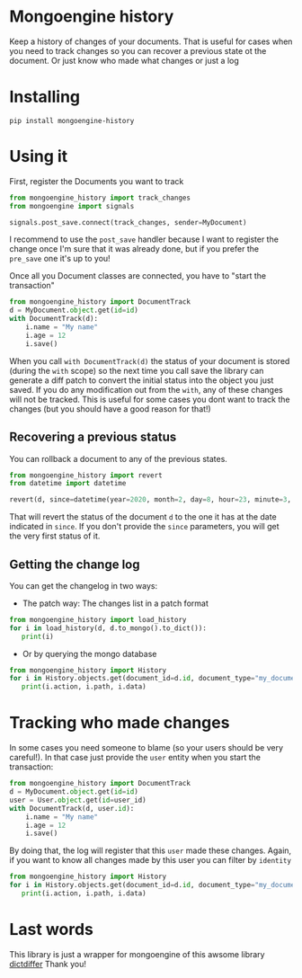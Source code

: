 Mongoengine history
===================
Keep a history of changes of your documents. That is useful for cases when you need to track changes so you
can recover a previous state ot the document. Or just know who made what changes or just a log

Installing
==========
```
pip install mongoengine-history
```

Using it
========
First, register the Documents you want to track

```python
from mongoengine_history import track_changes
from mongoengine import signals

signals.post_save.connect(track_changes, sender=MyDocument)
```
I recommend to use the `post_save` handler because I want to register the change once I'm sure
 that it was already done, but if you prefer the `pre_save` one it's up to you!
 
Once all you Document classes are connected, you have to "start the transaction"

```python
from mongoengine_history import DocumentTrack
d = MyDocument.object.get(id=id)
with DocumentTrack(d):
    i.name = "My name"
    i.age = 12
    i.save()
```
When you call `with DocumentTrack(d)` the status of your document is stored (during the `with` scope)
so the next time you call save the library can generate a diff patch to convert the initial status into
the object you just saved. If you do any modification out from the `with`, any of these changes will not
be tracked. This is useful for some cases you dont want to track the changes (but you should have a good
reason for that!)

Recovering a previous status
----------------------------
You can rollback a document to any of the previous states.

```python
from mongoengine_history import revert
from datetime import datetime

revert(d, since=datetime(year=2020, month=2, day=8, hour=23, minute=3, second=0))
```
That will revert the status of the document `d` to the one it has at the date indicated in `since`.
If you don't provide the `since` parameters, you will get the very first status of it.

Getting the change log
----------------------
You can get the changelog in two ways:
* The patch way: The changes list in a patch format
```python
from mongoengine_history import load_history
for i in load_history(d, d.to_mongo().to_dict()):
   print(i)
```

* Or by querying the mongo database
```python
from mongoengine_history import History
for i in History.objects.get(document_id=d.id, document_type="my_document"):
   print(i.action, i.path, i.data)
```

Tracking who made changes
=========================
In some cases you need someone to blame (so your users should be very careful!). In that case just
provide the `user` entity when you start the transaction:
```python
from mongoengine_history import DocumentTrack
d = MyDocument.object.get(id=id)
user = User.object.get(id=user_id)
with DocumentTrack(d, user.id):
    i.name = "My name"
    i.age = 12
    i.save()
```
By doing that, the log will register that this `user` made these changes. Again, if you want to know all
changes made by this user you can filter by `identity`

```python
from mongoengine_history import History
for i in History.objects.get(document_id=d.id, document_type="my_document", identity=user.id):
   print(i.action, i.path, i.data)
```

Last words
==========
This library is just a wrapper for mongoengine of this awsome library [dictdiffer](https://github.com/inveniosoftware/dictdiffer) 
Thank you!
